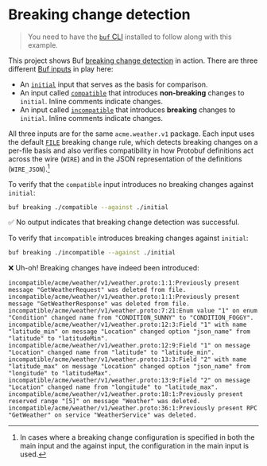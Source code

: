 # Breaking change detection

> You need to have the [`buf` CLI][install] installed to follow along with this example.

This project shows Buf [breaking change detection][breaking] in action. There are three different [Buf inputs][inputs] in play here:

* An [`initial`](./initial/acme/weather/v1/weather.proto) input that serves as the basis for comparison.
* An input called [`compatible`](./compatible/acme/weather/v1/weather.proto) that introduces **non-breaking** changes to `initial`. Inline comments indicate changes.
* An input called [`incompatible`](./incompatible/acme/weather/v1/weather.proto) that introduces **breaking** changes to `initial`. Inline comments indicate changes.

All three inputs are for the same `acme.weather.v1` package. Each input uses the default [`FILE`][file] breaking change rule, which detects breaking changes on a per-file basis and also verifies compatibility in how Protobuf definitions act across the wire (`WIRE`) and in the JSON representation of the definitions (`WIRE_JSON`).[^1]

To verify that the `compatible` input introduces no breaking changes against `initial`:

```sh
buf breaking ./compatible --against ./initial
```

✅  No output indicates that breaking change detection was successful.

To verify that `incompatible` introduces breaking changes against `initial`:

```sh
buf breaking ./incompatible --against ./initial
```

❌  Uh-oh! Breaking changes have indeed been introduced:

```
incompatible/acme/weather/v1/weather.proto:1:1:Previously present message "GetWeatherRequest" was deleted from file.
incompatible/acme/weather/v1/weather.proto:1:1:Previously present message "GetWeatherResponse" was deleted from file.
incompatible/acme/weather/v1/weather.proto:7:21:Enum value "1" on enum "Condition" changed name from "CONDITION_SUNNY" to "CONDITION_FOGGY".
incompatible/acme/weather/v1/weather.proto:12:3:Field "1" with name "latitude_min" on message "Location" changed option "json_name" from "latitude" to "latitudeMin".
incompatible/acme/weather/v1/weather.proto:12:9:Field "1" on message "Location" changed name from "latitude" to "latitude_min".
incompatible/acme/weather/v1/weather.proto:13:3:Field "2" with name "latitude_max" on message "Location" changed option "json_name" from "longitude" to "latitudeMax".
incompatible/acme/weather/v1/weather.proto:13:9:Field "2" on message "Location" changed name from "longitude" to "latitude_max".
incompatible/acme/weather/v1/weather.proto:18:1:Previously present reserved range "[5]" on message "Weather" was deleted.
incompatible/acme/weather/v1/weather.proto:36:1:Previously present RPC "GetWeather" on service "WeatherService" was deleted.
```

[breaking]: https://docs.buf.build
[file]: https://docs.buf.build/breaking/rules#categories
[inputs]: https://docs.buf.build/reference/inputs
[install]: https://docs.buf.build/installation

[^1]: In cases where a breaking change configuration is specified in both the main input and the against input, the configuration in the main input is used.

